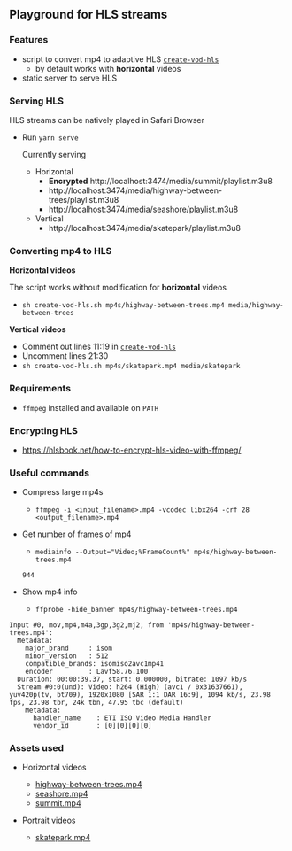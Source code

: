 ## Playground for HLS streams

### Features
* script to convert mp4 to adaptive HLS [`create-vod-hls`](./create-vod-hls.sh)
  * by default works with **horizontal** videos
* static server to serve HLS


### Serving HLS
HLS streams can be natively played in Safari Browser
* Run `yarn serve`
  
  Currently serving
  * Horizontal
    * **Encrypted** http://localhost:3474/media/summit/playlist.m3u8
    * http://localhost:3474/media/highway-between-trees/playlist.m3u8
    * http://localhost:3474/media/seashore/playlist.m3u8
  * Vertical
    * http://localhost:3474/media/skatepark/playlist.m3u8

### Converting mp4 to HLS
**Horizontal videos**

The script works without modification for **horizontal** videos
* `sh create-vod-hls.sh mp4s/highway-between-trees.mp4 media/highway-between-trees`

**Vertical videos**

* Comment out lines 11:19 in [`create-vod-hls`](./create-vod-hls.sh)
* Uncomment lines 21:30
* `sh create-vod-hls.sh mp4s/skatepark.mp4 media/skatepark`

### Requirements
* `ffmpeg` installed and available on `PATH`


### Encrypting HLS
* https://hlsbook.net/how-to-encrypt-hls-video-with-ffmpeg/

### Useful commands

* Compress large mp4s
  * `ffmpeg -i <input_filename>.mp4 -vcodec libx264 -crf 28 <output_filename>.mp4`

* Get number of frames of mp4
  * `mediainfo --Output="Video;%FrameCount%" mp4s/highway-between-trees.mp4`
  
  `944`

* Show mp4 info
  * `ffprobe -hide_banner mp4s/highway-between-trees.mp4`

```
Input #0, mov,mp4,m4a,3gp,3g2,mj2, from 'mp4s/highway-between-trees.mp4':
  Metadata:
    major_brand     : isom
    minor_version   : 512
    compatible_brands: isomiso2avc1mp41
    encoder         : Lavf58.76.100
  Duration: 00:00:39.37, start: 0.000000, bitrate: 1097 kb/s
  Stream #0:0(und): Video: h264 (High) (avc1 / 0x31637661), yuv420p(tv, bt709), 1920x1080 [SAR 1:1 DAR 16:9], 1094 kb/s, 23.98 fps, 23.98 tbr, 24k tbn, 47.95 tbc (default)
    Metadata:
      handler_name    : ETI ISO Video Media Handler
      vendor_id       : [0][0][0][0]
```
### Assets used
* Horizontal videos
  * [highway-between-trees.mp4](https://mixkit.co/free-stock-video/highway-between-trees-506/)
  * [seashore.mp4](https://mixkit.co/free-stock-video/top-aerial-shot-of-seashore-with-rocks-1090/)
  * [summit.mp4](https://mixkit.co/free-stock-video/people-walking-on-the-snowy-summit-3335/)

* Portrait videos
  * [skatepark.mp4](https://mixkit.co/free-stock-video/top-aerial-shot-of-a-skater-skating-on-a-half-1364/)
